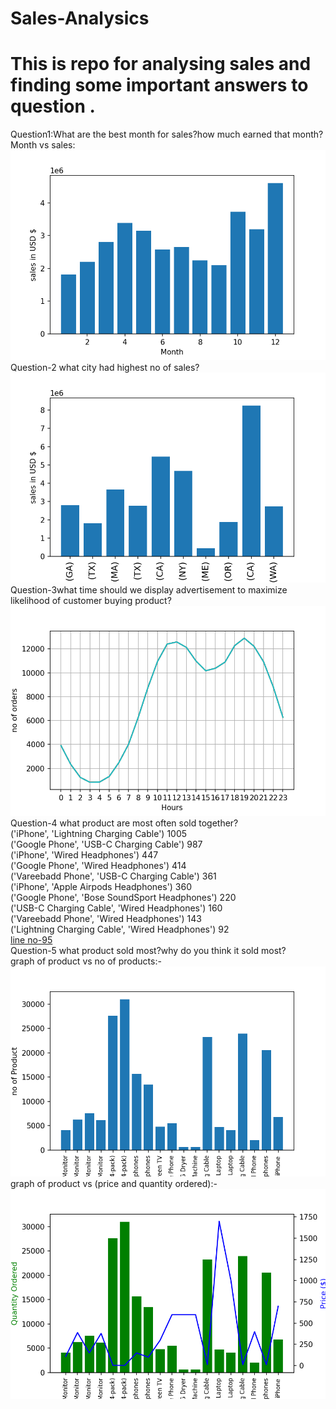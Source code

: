 # Sales-Analysics
<h1>This is repo for analysing sales and finding some important answers to question .</h1>

Question1:What are the best month for sales?how much earned that month?
 <br />
Month vs sales:
 <br />
![graph of  Month vs sales](https://github.com/mahima-c/Sales-Analysics/blob/main/SalesAnalysis/Month%20vs%20sales.png)
 <br />
Question-2 what city had highest no of sales?
 <br />
![graph of  Month vs sales](https://github.com/mahima-c/Sales-Analysics/blob/main/SalesAnalysis/Sales%20vs%20City.png)
 <br />
Question-3what time should we display advertisement to maximize likelihood of customer buying product?
 <br />
![graph of  Hour vs no of order](https://github.com/mahima-c/Sales-Analysics/blob/main/SalesAnalysis/Hour%20vs%20no%20of%20order.png)
 <br />
Question-4 what product are most often sold together?
 <br />
('iPhone', 'Lightning Charging Cable') 1005 <br />
('Google Phone', 'USB-C Charging Cable') 987 <br />
('iPhone', 'Wired Headphones') 447 <br />
('Google Phone', 'Wired Headphones') 414 <br />
('Vareebadd Phone', 'USB-C Charging Cable') 361 <br />
('iPhone', 'Apple Airpods Headphones') 360 <br />
('Google Phone', 'Bose SoundSport Headphones') 220 <br />
('USB-C Charging Cable', 'Wired Headphones') 160 <br />
('Vareebadd Phone', 'Wired Headphones') 143 <br />
('Lightning Charging Cable', 'Wired Headphones') 92 <br />
[line no-95](https://github.com/mahima-c/Sales-Analysics/blob/main/SalesAnalysis/Sales_analysis.ipynb)
 <br />
Question-5 what product sold most?why do you think it sold most?
 <br />
graph of  product vs no of products:-
 <br />
![graph of  product vs no of products](https://github.com/mahima-c/Sales-Analysics/blob/main/SalesAnalysis/product%20vs%20no%20of%20products.png)
 <br />
graph of product vs (price and quantity ordered):-
 <br />
![graph of product vs (price and quantity ordered)](https://github.com/mahima-c/Sales-Analysics/blob/main/SalesAnalysis/product%20vs%20(price%20and%20quantity%20ordered).png)
